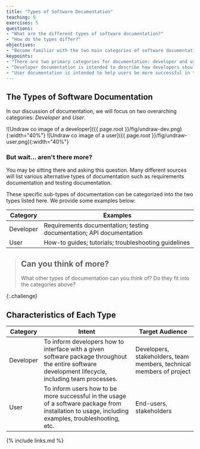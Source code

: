 ```yaml
---
title: "Types of Software Documentation"
teaching: 5
exercises: 5
questions:
- "What are the different types of software documentation?"
- "How do the types differ?"
objectives:
- "Become familiar with the two main categories of software documentation and how they differ."
keypoints:
- "There are two primary categories for documentation: developer and user."
- "Developer documentation is intended to describe how developers should interface with a given software package."
- "User documentation is intended to help users be more successful in the usage of a software package."
---
```


## The Types of Software Documentation

In our discussion of documentation, we will focus on two overarching
categories: _Developer_ and _User_.

![Undraw co image of a developer]({{ page.root }}/fig/undraw-dev.png){:width="40%"}
![Undraw co image of a user]({{ page.root }}/fig/undraw-user.png){:width="40%"}


### But wait... aren't there more?

You may be sitting there and asking this question. Many different sources will
list various alternative types of documentation such as requirements
documentation and testing documentation.

These specific sub-types of documentation can be categorized into the two
types listed here. We provide some examples below:

| Category | Examples |
| -------- | -------- |
| Developer | Requirements documentation; testing documentation; API documentation |
| User | How-to guides; tutorials; troubleshooting guidelines |

> ## Can you think of more?
>
> What other types of documentation can you think of? Do they fit into
> the categories above?
>
{:.challenge}

## Characteristics of Each Type

| Category | Intent | Target Audience |
| -------- | ------ | --------------- |
| Developer | To inform developers how to interface with a given software package throughout the entire software development lifecycle, including team processes. | Developers, stakeholders, team members, technical members of project |
| User | To inform users how to be more successful in the usage of a software package from installation to usage, including examples, troubleshooting, etc. | End-users, stakeholders |

{% include links.md %}


